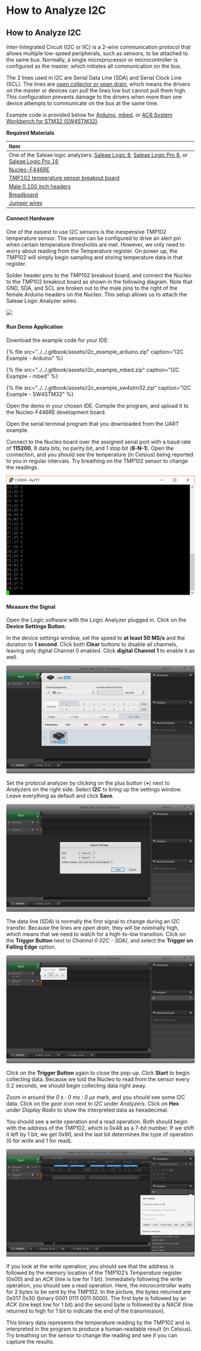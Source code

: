 # How to Analyze I2C

## How to Analyze I2C

Inter-Integrated Circuit \(I2C or IIC\) is a 2-wire communication protocol that allows multiple low-speed peripherals, such as sensors, to be attached to the same bus. Normally, a single microprocessor or microcontroller is configured as the master, which initiates all communication on the bus.

The 2 lines used in I2C are Serial Data Line \(SDA\) and Serial Clock Line \(SCL\). The lines are [open collector or open drain](https://en.wikipedia.org/wiki/Open_collector), which means the drivers on the master or devices can pull the lines low but cannot pull them high. This configuration prevents damage to the drivers when more than one device attempts to communicate on the bus at the same time.

Example code is provided below for [Arduino](https://www.arduino.cc/), [mbed](https://os.mbed.com/), or [AC6 System Workbench for STM32 \(SW4STM32\)](http://www.openstm32.org/).

**Required Materials**

| Item |
| :--- |
| One of the Saleae logic analyzers: [Saleae Logic 8](https://usd.saleae.com/products/saleae-logic-8), [Saleae Logic Pro 8](https://usd.saleae.com/products/saleae-logic-pro-8), or [Saleae Logic Pro 16](https://usd.saleae.com/products/saleae-logic-pro-16)​ |
| ​[Nucleo-F446RE](https://www.digikey.com/product-detail/en/stmicroelectronics/NUCLEO-F446RE/497-15882-ND/5347712)​ |
| ​[TMP102 temperature sensor breakout board](https://www.digikey.com/product-detail/en/sparkfun-electronics/SEN-13314/1568-1520-ND/6797646)​ |
| ​[Male 0.100 inch headers](https://www.digikey.com/product-detail/en/sullins-connector-solutions/PRPC040SAAN-RC/S1011EC-40-ND/2775214)​ |
| ​[Breadboard](https://www.digikey.com/product-detail/en/bud-industries/BB-32621/377-2094-ND/4156445)​ |
| ​[Jumper wires](https://www.digikey.com/product-detail/en/sparkfun-electronics/PRT-12795/1568-1512-ND/5993860)​ |

#### Connect Hardware <a id="connect-hardware-4"></a>

One of the easiest to use I2C sensors is the inexpensive TMP102 temperature sensor. The sensor can be configured to drive an alert pin when certain temperature thresholds are met. However, we only need to worry about reading from the Temperature register. On power up, the TMP102 will simply begin sampling and storing temperature data in that register.

Solder header pins to the TMP102 breakout board, and connect the Nucleo to the TMP102 breakout board as shown in the following diagram. Note that GND, SDA, and SCL are broken out to the male pins to the right of the female Arduino headers on the Nucleo. This setup allows us to attach the Saleae Logic Analyzer wires.

![](../../.gitbook/assets/i2c_circuit_fritzing.png)

#### Run Demo Application <a id="run-demo-application-4"></a>

Download the example code for your IDE:

{% file src="../../.gitbook/assets/i2c\_example\_arduino.zip" caption="I2C Example - Arduino" %}

{% file src="../../.gitbook/assets/i2c\_example\_mbed.zip" caption="I2C Example - mbed" %}

{% file src="../../.gitbook/assets/i2c\_example\_sw4stm32.zip" caption="I2C Example - SW4STM32" %}

Open the demo in your chosen IDE. Compile the program, and upload it to the Nucleo-F446RE development board.

Open the serial terminal program that you downloaded from the UART example.

Connect to the Nucleo board over the assigned serial port with a baud rate of **115200**, 8 data bits, no parity bit, and 1 stop bit \(**8-N-1**\). Open the connection, and you should see the temperature \(in Celsius\) being reported to you in regular intervals. Try breathing on the TMP102 sensor to change the readings.

![](../../.gitbook/assets/screen_26.png)

#### Measure the Signal <a id="measure-the-signal-3"></a>

Open the Logic software with the Logic Analyzer plugged in. Click on the **Device Settings Button**.

In the device settings window, set the speed to **at least 50 MS/s** and the duration to **1 second**. Click both **Clear** buttons to disable all channels, leaving only digital Channel 0 enabled. Click **digital Channel 1** to enable it as well.

![](../../.gitbook/assets/screen_27.png)

Set the protocol analyzer by clicking on the plus button \(**+**\) next to _Analyzers_ on the right side. Select **I2C** to bring up the settings window. Leave everything as default and click **Save**.

![](../../.gitbook/assets/screen_28.png)

The data line \(SDA\) is normally the first signal to change during an I2C transfer. Because the lines are _open drain_, they will be nominally high, which means that we need to watch for a high-to-low transition. Click on the **Trigger Button** next to _Channel 0 \(I2C - SDA\)_, and select the **Trigger on Falling Edge** option.

![](../../.gitbook/assets/screen_29.png)

Click on the **Trigger Button** again to close the pop-up. Click **Start** to begin collecting data. Because we told the Nucleo to read from the sensor every 0.2 seconds, we should begin collecting data right away.

Zoom in around the _0 s : 0 ms : 0 μs_ mark, and you should see some I2C data. Click on the _gear icon_ next to _I2C_ under _Analyzers_. Click on **Hex** under _Display Radix_ to show the interpreted data as hexadecimal.

You should see a write operation and a read operation. Both should begin with the address of the TMP102, which is 0x48 as a 7-bit number. If we shift it left by 1 bit, we get 0x90, and the last bit determines the type of operation \(0 for write and 1 for read\).

![](../../.gitbook/assets/screen_30.png)

If you look at the write operation, you should see that the address is followed by the memory location of the TMP102’s _Temperature_ register \(0x00\) and an _ACK_ \(line is low for 1 bit\). Immediately following the write operation, you should see a read operation. Here, the microcontroller waits for 2 bytes to be sent by the TMP102. In the picture, the bytes returned are 0x017 0x30 \(binary 0001 0111 0011 0000\). The first byte is followed by an _ACK_ \(line kept low for 1 bit\) and the second byte is followed by a _NACK_ \(line returned to high for 1 bit to indicate the end of the transmission\).

This binary data represents the temperature reading by the TMP102 and is interpreted in the program to produce a human-readable result \(in Celsius\). Try breathing on the sensor to change the reading and see if you can capture the results.

